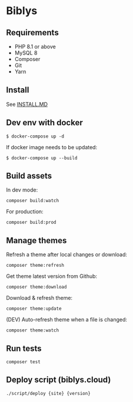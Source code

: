 # Biblys

## Requirements

- PHP 8.1 or above
- MySQL 8
- Composer
- Git
- Yarn

## Install

See [INSTALL.MD]()

## Dev env with docker

```
$ docker-compose up -d
```

If docker image needs to be updated:


```
$ docker-compose up --build
```

## Build assets

In dev mode:

```console
composer build:watch
```

For production:

```console
composer build:prod
```

## Manage themes

Refresh a theme after local changes or download:

```console
composer theme:refresh
```

Get theme latest version from Github:

```console
composer theme:download
```

Download & refresh theme:

```console
composer theme:update
```

(DEV) Auto-refresh theme when a file is changed:

```console
composer theme:watch
```

## Run tests

```console
composer test
```

## Deploy script (biblys.cloud)

```shell
./script/deploy {site} {version}
```
